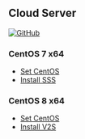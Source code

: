 
## Cloud Server

<a href="https://github.com/0x01-0xff"><img src="https://img.shields.io/badge/Git-Hub-critical" alt="GitHub"></a>

### CentOS 7 x64
- [Set CentOS](https://raw.githubusercontent.com/0x01-0xff/CloudServer/master/set_cos7.sh)
- [Install SSS](https://raw.githubusercontent.com/0x01-0xff/CloudServer/master/install_sss.sh)

### CentOS 8 x64
- [Set CentOS](https://raw.githubusercontent.com/0x01-0xff/CloudServer/master/set_cos8.sh)
- [Install V2S](https://raw.githubusercontent.com/0x01-0xff/CloudServer/master/install_v2s.sh)

